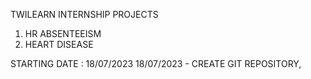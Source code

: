 TWILEARN INTERNSHIP PROJECTS

1. HR ABSENTEEISM
2. HEART DISEASE

STARTING DATE : 18/07/2023
18/07/2023 - CREATE GIT REPOSITORY,
